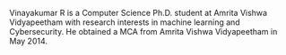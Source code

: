 Vinayakumar R is a Computer Science Ph.D. student at Amrita Vishwa Vidyapeetham 
with research interests in machine learning and Cybersecurity.
He obtained a MCA from Amrita Vishwa Vidyapeetham in May 2014.
